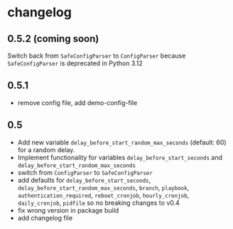 # changelog


## 0.5.2 (coming soon)

Switch back from `SafeConfigParser` to `ConfigParser` because `SafeConfigParser` is deprecated in Python 3.12

## 0.5.1

- remove config file, add demo-config-file

## 0.5

- Add new variable `delay_before_start_random_max_seconds` (default: 60) for a random delay.
- Implement functionality for variables `delay_before_start_seconds` and `delay_before_start_random_max_seconds`
- switch from `ConfigParser` to `SafeConfigParser`
- add defaults for `delay_before_start_seconds`, `delay_before_start_random_max_seconds`, `branch`, `playbook`, `authentication_required`, `reboot_cronjob`, `hourly_cronjob`, `daily_cronjob`, `pidfile` so no breaking changes to v0.4
- fix wrong version in package build
- add changelog file
